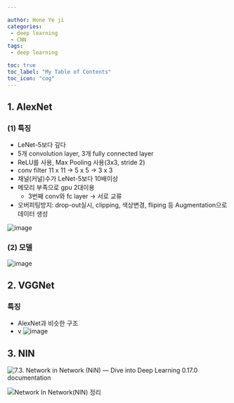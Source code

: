 ```yaml
---

author: Hone Ye ji
categories: 
 - deep learning
 - CNN
tags: 
 - deep learning

toc: true
toc_label: "My Table of Contents"
toc_icon: "cog"
---
```

## 1. AlexNet

### (1) 특징
- LeNet-5보다 깊다
- 5개 convolution layer, 3개 fully connected layer
- ReLU를 사용, Max Pooling 사용(3x3, stride 2)
- conv filter 11 x 11 $\rightarrow$ 5 x 5 $\rightarrow$ 3 x 3
- 채널(커널)수가 LeNet-5보다 10배이상
- 메모리 부족으로 gpu 2대이용
	- 3번째 conv와 fc layer  $\rightarrow$ 서로 교류
- 오버피팅방지: drop-out실시, clipping, 색상변경, fliping 등 Augmentation으로 데이터 생성 

![image](https://user-images.githubusercontent.com/45659433/142804225-c44fb2a2-8f5a-4359-8d9a-4b95156d3485.png)


### (2) 모델 
![image](https://user-images.githubusercontent.com/45659433/142805180-8a3efb0b-6dbc-4cff-8fe4-f655fcad3cdb.png)


## 2. VGGNet

### 특징 
- AlexNet과 비슷한 구조
- v
![image](https://user-images.githubusercontent.com/45659433/142804304-efeee8c5-e21e-4bdc-bfb5-b62b3d9328c3.png)




## 3. NIN
![7.3. Network in Network (NiN) — Dive into Deep Learning 0.17.0 documentation](https://d2l.ai/_images/nin.svg)


![Network In Network(NIN) 정리](https://media.vlpt.us/images/whgurwns2003/post/45f46bea-e5e6-452e-8ef1-9b14d886f789/dsd.JPG)
<!--stackedit_data:
eyJoaXN0b3J5IjpbODA1MDkzMzc3LDIxMzY4NjU5NjYsLTE3Nj
gwNTI5ODddfQ==
-->